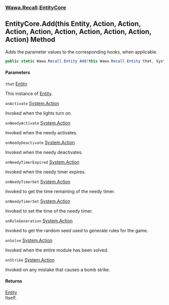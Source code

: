 ### [Wawa.Recall](Wawa.Recall.md 'Wawa.Recall').[EntityCore](EntityCore.md 'Wawa.Recall.EntityCore')

## EntityCore.Add(this Entity, Action, Action, Action, Action, Action, Action, Action, Action, Action) Method

Adds the parameter values to the corresponding hooks, when applicable.

```csharp
public static Wawa.Recall.Entity Add(this Wawa.Recall.Entity that, System.Action onActivate=null, System.Action onNeedyActivate=null, System.Action onNeedyDeactivate=null, System.Action onNeedyTimerExpired=null, System.Action onNeedyTimerGet=null, System.Action onNeedyTimerSet=null, System.Action onRuleGeneration=null, System.Action onSolve=null, System.Action onStrike=null);
```
#### Parameters

<a name='Wawa.Recall.EntityCore.Add(thisWawa.Recall.Entity,System.Action,System.Action,System.Action,System.Action,System.Action,System.Action,System.Action,System.Action,System.Action).that'></a>

`that` [Entity](Entity.md 'Wawa.Recall.Entity')

This instance of [Entity](Entity.md 'Wawa.Recall.Entity').

<a name='Wawa.Recall.EntityCore.Add(thisWawa.Recall.Entity,System.Action,System.Action,System.Action,System.Action,System.Action,System.Action,System.Action,System.Action,System.Action).onActivate'></a>

`onActivate` [System.Action](https://docs.microsoft.com/en-us/dotnet/api/System.Action 'System.Action')

Invoked when the lights turn on.

<a name='Wawa.Recall.EntityCore.Add(thisWawa.Recall.Entity,System.Action,System.Action,System.Action,System.Action,System.Action,System.Action,System.Action,System.Action,System.Action).onNeedyActivate'></a>

`onNeedyActivate` [System.Action](https://docs.microsoft.com/en-us/dotnet/api/System.Action 'System.Action')

Invoked when the needy activates.

<a name='Wawa.Recall.EntityCore.Add(thisWawa.Recall.Entity,System.Action,System.Action,System.Action,System.Action,System.Action,System.Action,System.Action,System.Action,System.Action).onNeedyDeactivate'></a>

`onNeedyDeactivate` [System.Action](https://docs.microsoft.com/en-us/dotnet/api/System.Action 'System.Action')

Invoked when the needy deactivates.

<a name='Wawa.Recall.EntityCore.Add(thisWawa.Recall.Entity,System.Action,System.Action,System.Action,System.Action,System.Action,System.Action,System.Action,System.Action,System.Action).onNeedyTimerExpired'></a>

`onNeedyTimerExpired` [System.Action](https://docs.microsoft.com/en-us/dotnet/api/System.Action 'System.Action')

Invoked when the needy timer expires.

<a name='Wawa.Recall.EntityCore.Add(thisWawa.Recall.Entity,System.Action,System.Action,System.Action,System.Action,System.Action,System.Action,System.Action,System.Action,System.Action).onNeedyTimerGet'></a>

`onNeedyTimerGet` [System.Action](https://docs.microsoft.com/en-us/dotnet/api/System.Action 'System.Action')

Invoked to get the time remaining of the needy timer.

<a name='Wawa.Recall.EntityCore.Add(thisWawa.Recall.Entity,System.Action,System.Action,System.Action,System.Action,System.Action,System.Action,System.Action,System.Action,System.Action).onNeedyTimerSet'></a>

`onNeedyTimerSet` [System.Action](https://docs.microsoft.com/en-us/dotnet/api/System.Action 'System.Action')

Invoked to set the time of the needy timer.

<a name='Wawa.Recall.EntityCore.Add(thisWawa.Recall.Entity,System.Action,System.Action,System.Action,System.Action,System.Action,System.Action,System.Action,System.Action,System.Action).onRuleGeneration'></a>

`onRuleGeneration` [System.Action](https://docs.microsoft.com/en-us/dotnet/api/System.Action 'System.Action')

Invoked to get the random seed used to generate rules for the game.

<a name='Wawa.Recall.EntityCore.Add(thisWawa.Recall.Entity,System.Action,System.Action,System.Action,System.Action,System.Action,System.Action,System.Action,System.Action,System.Action).onSolve'></a>

`onSolve` [System.Action](https://docs.microsoft.com/en-us/dotnet/api/System.Action 'System.Action')

Invoked when the entire module has been solved.

<a name='Wawa.Recall.EntityCore.Add(thisWawa.Recall.Entity,System.Action,System.Action,System.Action,System.Action,System.Action,System.Action,System.Action,System.Action,System.Action).onStrike'></a>

`onStrike` [System.Action](https://docs.microsoft.com/en-us/dotnet/api/System.Action 'System.Action')

Invoked on any mistake that causes a bomb strike.

#### Returns
[Entity](Entity.md 'Wawa.Recall.Entity')  
Itself.